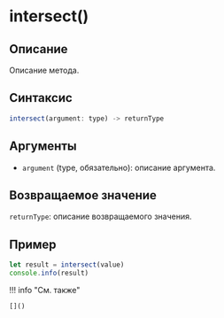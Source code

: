# intersect()

## Описание
Описание метода.

## Синтаксис
```javascript
intersect(argument: type) -> returnType
```

## Аргументы
- `argument` (type, обязательно): описание аргумента.

## Возвращаемое значение
`returnType`: описание возвращаемого значения.

## Пример
```javascript linenums="1"
let result = intersect(value)
console.info(result)
```

!!! info "См. также"

    []()

